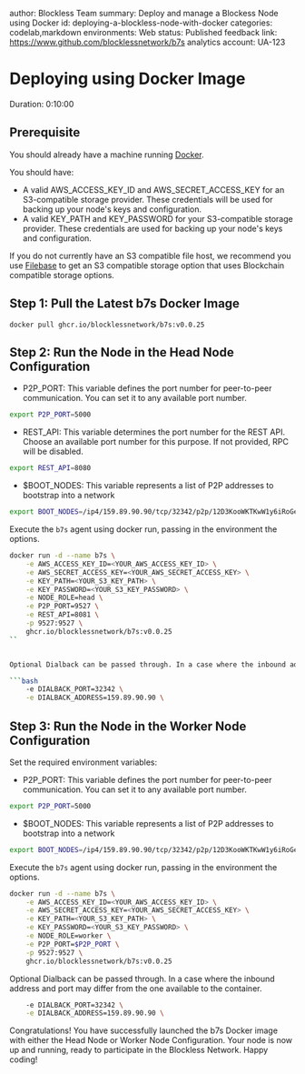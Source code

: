 
author: Blockless Team
summary: Deploy and manage a Blockess Node using Docker
id: deploying-a-blockless-node-with-docker
categories: codelab,markdown
environments: Web
status: Published
feedback link: https://www.github.com/blocklessnetwork/b7s
analytics account: UA-123

# Deploying using Docker Image
Duration: 0:10:00

## Prerequisite

You should already have a machine running [Docker](https://www.docker.com/products/docker-desktop/). 

You should have:
*   A valid AWS\_ACCESS\_KEY\_ID and AWS\_SECRET\_ACCESS\_KEY for an S3-compatible storage provider. These credentials will be used for backing up your node's keys and configuration.
*   A valid KEY\_PATH and KEY\_PASSWORD for your S3-compatible storage provider. These credentials are used for backing up your node's keys and configuration.

If you do not currently have an S3 compatible file host, we recommend you use [Filebase](https://filebase.com/) to get an S3 compatible storage option that uses Blockchain compatible storage options.

## Step 1: Pull the Latest b7s Docker Image

    docker pull ghcr.io/blocklessnetwork/b7s:v0.0.25

## Step 2: Run the Node in the Head Node Configuration


- P2P_PORT: This variable defines the port number for peer-to-peer communication. You can set it to any available port number.
```bash
export P2P_PORT=5000
```
- REST_API: This variable determines the port number for the REST API. Choose an available port number for this purpose. If not provided, RPC will be disabled. 

```bash
export REST_API=8080
```

- $BOOT_NODES: This variable represents a list of P2P addresses to bootstrap into a network

```bash
export BOOT_NODES=/ip4/159.89.90.90/tcp/32342/p2p/12D3KooWKTKwW1y6iRoGeag1y2wpNYV9UM8QaYXaTL7DUTZdEFw6,/ip4/65.108.6.185/tcp/30151/p2p/12D3KooWH7TiTXb4UzKKU5zMkCDSMx5KAwP4waBbknxnoXfWL7Db
```

Execute the `b7s` agent using docker run, passing in the environment the options. 

```bash
docker run -d --name b7s \
    -e AWS_ACCESS_KEY_ID=<YOUR_AWS_ACCESS_KEY_ID> \
    -e AWS_SECRET_ACCESS_KEY=<YOUR_AWS_SECRET_ACCESS_KEY> \
    -e KEY_PATH=<YOUR_S3_KEY_PATH> \
    -e KEY_PASSWORD=<YOUR_S3_KEY_PASSWORD> \
    -e NODE_ROLE=head \
    -e P2P_PORT=9527 \
    -e REST_API=8081 \
    -p 9527:9527 \
    ghcr.io/blocklessnetwork/b7s:v0.0.25
``


Optional Dialback can be passed through. In a case where the inbound address and port may differ from the one available to the container.

```bash
    -e DIALBACK_PORT=32342 \
    -e DIALBACK_ADDRESS=159.89.90.90 \
````

## Step 3: Run the Node in the Worker Node Configuration

Set the required environment variables:

- P2P_PORT: This variable defines the port number for peer-to-peer communication. You can set it to any available port number.
```bash
export P2P_PORT=5000
```

- $BOOT_NODES: This variable represents a list of P2P addresses to bootstrap into a network

```bash
export BOOT_NODES=/ip4/159.89.90.90/tcp/32342/p2p/12D3KooWKTKwW1y6iRoGeag1y2wpNYV9UM8QaYXaTL7DUTZdEFw6,/ip4/65.108.6.185/tcp/30151/p2p/12D3KooWH7TiTXb4UzKKU5zMkCDSMx5KAwP4waBbknxnoXfWL7Db
```

Execute the `b7s` agent using docker run, passing in the environment the options. 

```bash
docker run -d --name b7s \
    -e AWS_ACCESS_KEY_ID=<YOUR_AWS_ACCESS_KEY_ID> \
    -e AWS_SECRET_ACCESS_KEY=<YOUR_AWS_SECRET_ACCESS_KEY> \
    -e KEY_PATH=<YOUR_S3_KEY_PATH> \
    -e KEY_PASSWORD=<YOUR_S3_KEY_PASSWORD> \
    -e NODE_ROLE=worker \
    -e P2P_PORT=$P2P_PORT \
    -p 9527:9527 \
    ghcr.io/blocklessnetwork/b7s:v0.0.25
```

Optional Dialback can be passed through. In a case where the inbound address and port may differ from the one available to the container.

```bash
    -e DIALBACK_PORT=32342 \
    -e DIALBACK_ADDRESS=159.89.90.90 \
```

Congratulations! You have successfully launched the b7s Docker image with either the Head Node or Worker Node Configuration. Your node is now up and running, ready to participate in the Blockless Network. Happy coding!